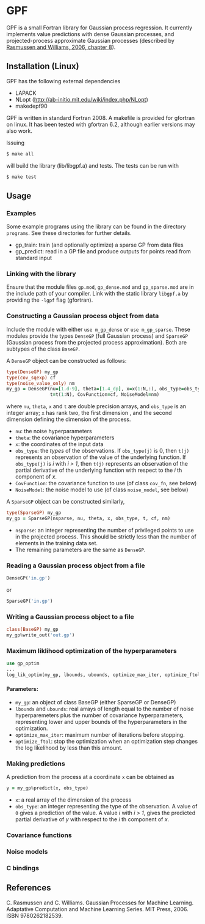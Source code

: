 # GPF

GPF is a small Fortran library for Gaussian process regression.  It currently
implements value predictions with dense Gaussian processes, and projected-process
approximate Gaussian processes (described by [Rasmussen and Williams, 2006, chapter 8](http://www.gaussianprocess.org/gpml/chapters/RW8.pdf)).

## Installation (Linux)

GPF has the following external dependencies

* LAPACK
* NLopt (http://ab-initio.mit.edu/wiki/index.php/NLopt)
* makedepf90

GPF is written in standard Fortran 2008.  A makefile is provided for gfortran on linux. 
It has been tested with gfortran 6.2, although earlier versions may also work.

Issuing
```sh
$ make all
```
will build the library (lib/libgpf.a) and tests.  The tests can be run with
```sh
$ make test
```

## Usage

### Examples

Some example programs using the library can be found in the directory `programs`.  See these 
directories for further details.
* gp_train: train (and optionally optimize) a sparse GP from data files
* gp_predict: read in a GP file and produce outputs for points read from standard input

### Linking with the library

Ensure that the module files `gp.mod`, `gp_dense.mod` and `gp_sparse.mod` are in the
include path of your compiler.  Link with the static library `libgpf.a` by providing 
the `-lgpf` flag (gfortran).

### Constructing a Gaussian process object from data

Include the module with either `use m_gp_dense` or `use m_gp_sparse`. These modules provide 
the types `DenseGP` (full Gaussian process) and `SparseGP` (Gaussian process from the 
projected process approximation).  Both are subtypes of the class `BaseGP`.

A `DenseGP` object can be constructed as follows:
```f90
type(DenseGP) my_gp
type(cov_sqexp) cf
type(noise_value_only) nm
my_gp = DenseGP(nu=[1.d-9], theta=[1.4_dp], x=x(1:N,:), obs_type=obs_type(1:N), 
                t=t(1:N), CovFunction=cf, NoiseModel=nm)
```
where `nu`, `theta`, `x` and `t` are double precision arrays, and `obs_type` is an integer 
array; `x` has rank two, the first dimension , and the second dimension defining the dimension of
the process.
* `nu`: the noise hyperparameters
* `theta`: the covariance hyperparameters
* `x`: the coordinates of the input data
* `obs_type`: the _types_ of the observations. If `obs_type(j)` is 0, then `t(j)` represents
an observation of the value of the underlying function.  If `obs_type(j)` is _i_ with _i > 1_, 
then `t(j)` represents an observation of the partial derivative of the underlying function with 
respect to the _i_ th component of _x_.
* `CovFunction`: the covariance function to use (of class `cov_fn`, see below)
* `NoiseModel`: the noise model to use (of class `noise_model`, see below)

A `SparseGP` object can be constructed similarly,

```f90
type(SparseGP) my_gp
my_gp = SparseGP(nsparse, nu, theta, x, obs_type, t, cf, nm)
```
* `nsparse`: an integer representing the number of privileged points to use in the projected process.
This should be strictly less than the number of elements in the training data set.
* The remaining parameters are the same as `DenseGP`.

### Reading a Gaussian process object from a file

```f90
DenseGP('in.gp')
```
or
```f90
SparseGP('in.gp')
```

### Writing a Gaussian process object to a file

```f90
class(BaseGP) my_gp
my_gp%write_out('out.gp')
```

### Maximum liklihood optimization of the hyperparameters

```f90
use gp_optim
...
log_lik_optim(my_gp, lbounds, ubounds, optimize_max_iter, optimize_ftol)
```
#### Parameters:
* `my_gp`: an object of class BaseGP (either SparseGP or DenseGP)
* `lbounds` and `ubounds`: real arrays of length equal to the number of noise hyperparemeters
plus the number of covariance hyperparameters, representing lower and upper bounds of
the hyperparameters in the optimization.
* `optimize_max_iter`: maximum number of iterations before stopping.
* `optimize_ftol`: stop the optimization when an optimization step changes the log likelihood by less than this amount.

### Making predictions

A prediction from the process at a coordinate `x` can be obtained as
```f90
y = my_gp%predict(x, obs_type)
```
* `x`: a real array of the dimension of the process
* `obs_type`: an integer representing the type of the observation. A value of `0` gives a prediction of the value.
A value _i_ with _i > 1_, gives the predicted partial derivative of _y_ with respect to the _i_ th component of _x_.

### Covariance functions

### Noise models

### C bindings


## References

C. Rasmussen and C. Williams. Gaussian Processes for Machine Learning. Adaptative
Computation and Machine Learning Series. MIT Press, 2006. ISBN 9780262182539.





